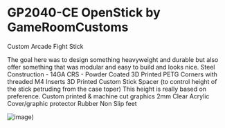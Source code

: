 # GP2040-CE OpenStick by GameRoomCustoms
 Custom Arcade Fight Stick

 The goal here was to design something heavyweight and durable but also offer something that was modular and easy to build and looks nice. 
 Steel Construction - 14GA CRS - Powder Coated
 3D Printed PETG Corners with threaded M4 Inserts
 3D Printed Custom Stick Spacer (to control height of the stick petruding from the case toper) This height is really based on preference. 
 Custom printed & machine cut graphics
 2mm Clear Acrylic Cover/graphic protector
 Rubber Non Slip feet

![image](https://github.com/incursion64/GP2040-CE-OpenStick/blob/main/z_readme%20assets/IMG_3221.jpg.url))
